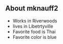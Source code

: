 ## About mknauff2
- Works in Riverwoods
-  lives in Libetrtyville
- Favorite food is Thai
- Favorite color is blue
